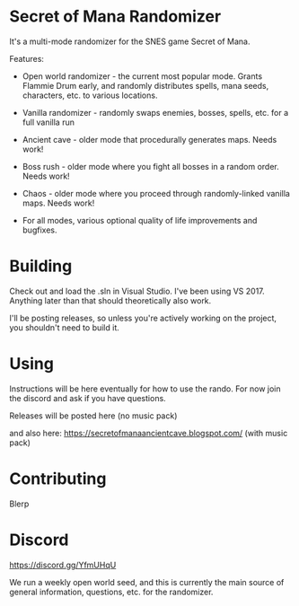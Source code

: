 # Secret of Mana Randomizer
It's a multi-mode randomizer for the SNES game Secret of Mana.

Features:
- Open world randomizer - the current most popular mode. Grants Flammie Drum early, and randomly distributes spells, mana seeds, characters, etc. to various locations.
- Vanilla randomizer - randomly swaps enemies, bosses, spells, etc. for a full vanilla run
- Ancient cave - older mode that procedurally generates maps.  Needs work!
- Boss rush - older mode where you fight all bosses in a random order.  Needs work!
- Chaos - older mode where you proceed through randomly-linked vanilla maps.  Needs work!

- For all modes, various optional quality of life improvements and bugfixes.

# Building
Check out and load the .sln in Visual Studio.  I've been using VS 2017.  Anything later than that should theoretically also work.

I'll be posting releases, so unless you're actively working on the project, you shouldn't need to build it.

# Using
Instructions will be here eventually for how to use the rando.  For now join the discord and ask if you have questions.

Releases will be posted here (no music pack)

and also here: https://secretofmanaancientcave.blogspot.com/ (with music pack)

# Contributing
Blerp

# Discord
https://discord.gg/YfmUHqU

We run a weekly open world seed, and this is currently the main source of general information, questions, etc. for the randomizer.
